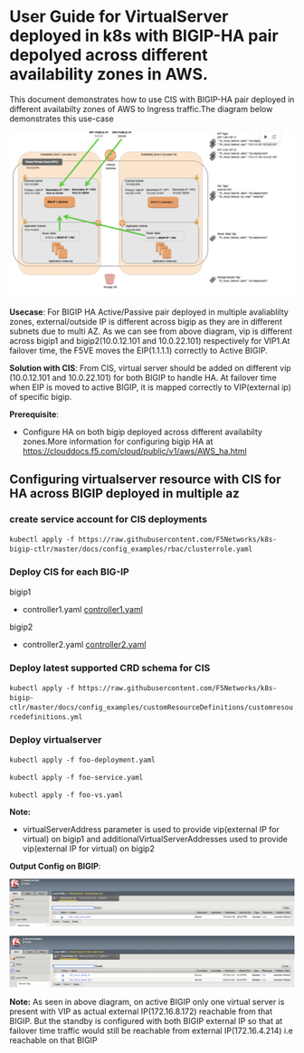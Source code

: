 # User Guide for VirtualServer deployed in k8s with BIGIP-HA pair depolyed across different availability zones in AWS.

This document demonstrates how to use CIS with BIGIP-HA pair deployed in different availabilty zones of AWS to Ingress traffic.The diagram below demonstrates this use-case


![architecture](aws-bigip-across-az.png)

**Usecase**: For BIGIP HA Active/Passive pair deployed in multiple avaliablilty zones, external/outside IP is different across bigip as they are in different subnets due to multi AZ. As we can see from above diagram, vip is different across bigip1 and bigip2(10.0.12.101 and 10.0.22.101) respectively for VIP1.At failover time, the F5VE moves the EIP(1.1.1.1) correctly to Active BIGIP.
             
**Solution with CIS**: From CIS, virtual server should be added on different vip (10.0.12.101 and 10.0.22.101) for both BIGIP to handle HA. At failover time when EIP is moved to active BIGIP, it is mapped correctly to VIP(external ip) of specific bigip.

**Prerequisite**:

* Configure HA on both bigip deployed across different availabilty zones.More information for configuring bigip HA at https://clouddocs.f5.com/cloud/public/v1/aws/AWS_ha.html

## Configuring virtualserver resource with CIS for HA across BIGIP deployed in multiple az

### create service account for CIS deployments

`kubectl apply -f https://raw.githubusercontent.com/F5Networks/k8s-bigip-ctlr/master/docs/config_examples/rbac/clusterrole.yaml`

### Deploy CIS for each BIG-IP

bigip1
* controller1.yaml [controller1.yaml](controller1.yaml)

bigip2 
* controller2.yaml [controller2.yaml](controller2.yaml)

### Deploy latest supported CRD schema for CIS

`kubectl apply -f https://raw.githubusercontent.com/F5Networks/k8s-bigip-ctlr/master/docs/config_examples/customResourceDefinitions/customresourcedefinitions.yml`

### Deploy virtualserver 

`kubectl apply -f foo-deployment.yaml`

`kubectl apply -f foo-service.yaml`

`kubectl apply -f foo-vs.yaml`

**Note:** 
* virtualServerAddress parameter is used to provide vip(external IP for virtual) on bigip1 and additionalVirtualServerAddresses used to provide vip(external IP for virtual) on bigip2

**Output Config on BIGIP**:

![Active BIGIP Config](bigip-active-config.png)

![Standby BIGIP Config](bigip-standby-config.png)

**Note:** As seen in above diagram, on active BIGIP only one virtual server is present with VIP as actual external IP(172.16.8.172) reachable from that BIGIP. But the standby is configured with both BIGIP external IP so that at failover time traffic would still be reachable from external IP(172.16.4.214) i.e reachable on that BIGIP




